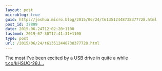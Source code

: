 ```yaml
---
layout: post
microblog: true
guid: http://joshua.micro.blog/2015/06/24/t613512448738377728.html
post_id: 37809
date: 2015-06-24T12:02:20+1100
lastmod: 2019-07-30T17:41:31+1100
type: post
url: /2015/06/24/t613512448738377728.html
---
```

The most I've been excited by a USB drive in quite a while [t.co/kHSUOr28J...](http://t.co/kHSUOr28JC)

